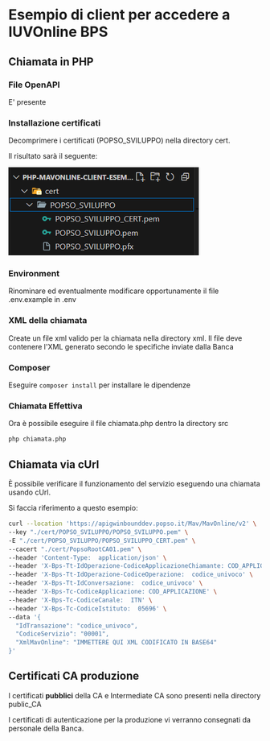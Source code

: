 # Esempio di client per accedere a IUVOnline BPS

## Chiamata in PHP

### File OpenAPI

E' presente

### Installazione certificati

Decomprimere i certificati (POPSO_SVILUPPO) nella directory cert.

Il risultato sarà il seguente:

![certificati.png](img/certificati.png)

### Environment

Rinominare ed eventualmente modificare opportunamente il file .env.example in .env

### XML della chiamata

Create un file xml valido per la chiamata nella directory xml. Il file deve contenere l'XML generato secondo le specifiche inviate dalla Banca

### Composer

Eseguire `composer install` per installare le dipendenze

### Chiamata Effettiva

Ora è possibile eseguire il file chiamata.php dentro la directory src

```bash
php chiamata.php
```

## Chiamata via cUrl

È possibile verificare il funzionamento del servizio eseguendo una chiamata usando cUrl.

Si faccia riferimento a questo esempio:

```bash
curl --location 'https://apigwinbounddev.popso.it/Mav/MavOnline/v2' \
--key "./cert/POPSO_SVILUPPO/POPSO_SVILUPPO.pem" \
-E "./cert/POPSO_SVILUPPO/POPSO_SVILUPPO_CERT.pem" \
--cacert "./cert/PopsoRootCA01.pem" \
--header 'Content-Type:  application/json' \
--header 'X-Bps-Tt-IdOperazione-CodiceApplicazioneChiamante: COD_APPLICAZIONE' \
--header 'X-Bps-Tt-IdOperazione-CodiceOperazione:  codice_univoco' \
--header 'X-Bps-Tt-IdConversazione:  codice_univoco' \
--header 'X-Bps-Tc-CodiceApplicazione: COD_APPLICAZIONE' \
--header 'X-Bps-Tc-CodiceCanale:  ITN' \
--header 'X-Bps-Tc-CodiceIstituto:  05696' \
--data '{
  "IdTransazione": "codice_univoco",
  "CodiceServizio": "00001",
  "XmlMavOnline": "IMMETTERE QUI XML CODIFICATO IN BASE64"
}'
```

## Certificati CA produzione

I certificati **pubblici** della CA e Intermediate CA sono presenti nella directory public_CA

I certificati di autenticazione per la produzione vi verranno consegnati da personale della Banca.
